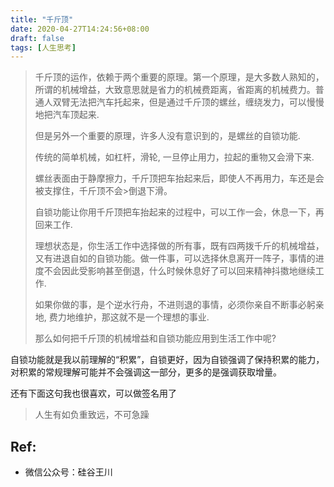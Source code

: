```yaml
---
title: "千斤顶"
date: 2020-04-27T14:24:56+08:00
draft: false
tags: [人生思考]
---
```

> 千斤顶的运作，依赖于两个重要的原理。第一个原理，是大多数人熟知的，所谓的机械增益，大致意思就是省力的机械费距离，省距离的机械费力。普通人双臂无法把汽车托起来，但是通过千斤顶的螺丝，缠绕发力，可以慢慢地把汽车顶起来.
>
> 但是另外一个重要的原理，许多人没有意识到的，是螺丝的自锁功能.
>
> 传统的简单机械，如杠杆，滑轮, 一旦停止用力，拉起的重物又会滑下来.
>
> 螺丝表面由于静摩擦力，千斤顶把车抬起来后，即使人不再用力，车还是会被支撑住，千斤顶不会>倒退下滑。
>
> 自锁功能让你用千斤顶把车抬起来的过程中，可以工作一会，休息一下，再回来工作.
>
> 理想状态是，你生活工作中选择做的所有事，既有四两拨千斤的机械增益，又有进退自如的自锁功能。做一件事，可以选择休息离开一阵子，事情的进度不会因此受影响甚至倒退，什么时候休息好了可以回来精神抖擞地继续工作.
>
> 如果你做的事，是个逆水行舟，不进则退的事情，必须你亲自不断事必躬亲地, 费力地维护，那这就不是一个理想的事业.
>
> 那么如何把千斤顶的机械增益和自锁功能应用到生活工作中呢?

自锁功能就是我以前理解的“积累”，自锁更好，因为自锁强调了保持积累的能力，对积累的常规理解可能并不会强调这一部分，更多的是强调获取增量。


还有下面这句我也很喜欢，可以做签名用了
> 人生有如负重致远，不可急躁

## Ref:
- 微信公众号：硅谷王川

